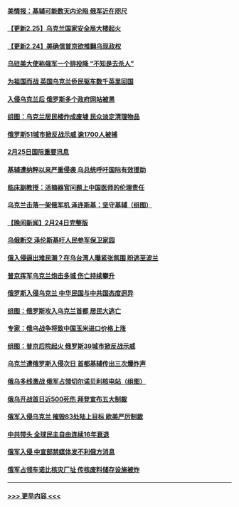 #### [美情报：基辅可能数天内沦陷 俄军近在咫尺](../pages/prog202/a103357558.md?t=02260050) 
#### [【更新2.25】乌克兰国家安全局大楼起火](../pages/prog202/a103357579.md?t=02260050) 
#### [【更新2.24】美确信普京欲推翻乌现政权](../pages/prog202/a103357500.md?t=02260050) 
#### [乌驻美大使称俄军一个排投降 “不知是去杀人”](../pages/prog202/a103357411.md?t=02260050) 
#### [为祖国而战 英国乌克兰侨民驱车数千英里回国](../pages/prog202/a103357404.md?t=02260050) 
#### [入侵乌克兰后 俄罗斯多个政府网站被黑](../pages/prog202/a103357390.md?t=02260050) 
#### [组图：乌克兰居民楼炸成废墟 民众淡定清理物品](../pages/prog202/a103357343.md?t=02260050) 
#### [俄罗斯51城市掀反战示威 逾1700人被捕](../pages/prog202/a103357307.md?t=02260050) 
#### [2月25日国际重要讯息](../pages/prog202/a103357318.md?t=02260050) 
#### [基辅遭纳粹以来严重侵袭 乌总统呼吁国际有效援助](../pages/prog202/a103357243.md?t=02260050) 
#### [临床副教授：活摘器官问题上中国医师的伦理责任](../pages/prog202/a103357276.md?t=02260050) 
#### [乌克兰击落一架俄军机 泽连斯基：坚守基辅（组图）](../pages/prog202/a103357256.md?t=02260050) 
#### [【晚间新闻】2月24日完整版](../pages/prog202/a103357018.md?t=02260050) 
#### [乌俄断交 泽伦斯基吁人民参军保卫家园](../pages/prog202/a103356763.md?t=02260050) 
#### [俄入侵逼出难民潮？在乌台湾人曝紧张氛围 盼逃至波兰](../pages/prog202/a103356767.md?t=02260050) 
#### [普京挥军乌克兰炮击多城 伤亡持续攀升](../pages/prog202/a103356775.md?t=02260050) 
#### [俄罗斯入侵乌克兰 中华民国与中共国态度迥异](../pages/prog202/a103357027.md?t=02260050) 
#### [组图：俄罗斯攻入乌克兰首都 居民大逃亡](../pages/prog202/a103357105.md?t=02260050) 
#### [专家：俄乌战争将致中国玉米进口价格上涨](../pages/prog202/a103357176.md?t=02260050) 
#### [组图：普京后院起火 俄罗斯39城市掀反战示威](../pages/prog202/a103357039.md?t=02260050) 
#### [乌克兰遭俄罗斯入侵次日 首都基辅传出三次爆炸声](../pages/prog202/a103357003.md?t=02260050) 
#### [俄乌多线激战 俄军占领切尔诺贝利核电站（组图）](../pages/prog202/a103356986.md?t=02260050) 
#### [俄乌开战首日近500死伤 拜登宣布五大制裁](../pages/prog202/a103356990.md?t=02260050) 
#### [俄军入侵乌克兰 摧毁83处陆上目标 欧美严厉制裁](../pages/prog202/a103356911.md?t=02260050) 
#### [中共带头 全球民主自由连续16年衰退](../pages/prog202/a103356810.md?t=02260050) 
#### [俄军入侵 中宣部禁媒体发不利俄方消息](../pages/prog202/a103356796.md?t=02260050) 
#### [俄军占领车诺比核灾厂址 传核废料储存设施被炸](../pages/prog202/a103356818.md?t=02260050) 

----
#### [ >>> 更早内容 <<< ](../indexes/prog202-earlier.md)
